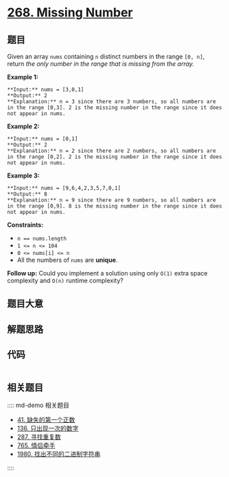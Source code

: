 # [268. Missing Number](https://leetcode.com/problems/missing-number)

## 题目

Given an array `nums` containing `n` distinct numbers in the range `[0, n]`,
return _the only number in the range that is missing from the array._



**Example 1:**

    
    
    **Input:** nums = [3,0,1]
    **Output:** 2
    **Explanation:** n = 3 since there are 3 numbers, so all numbers are in the range [0,3]. 2 is the missing number in the range since it does not appear in nums.
    

**Example 2:**

    
    
    **Input:** nums = [0,1]
    **Output:** 2
    **Explanation:** n = 2 since there are 2 numbers, so all numbers are in the range [0,2]. 2 is the missing number in the range since it does not appear in nums.
    

**Example 3:**

    
    
    **Input:** nums = [9,6,4,2,3,5,7,0,1]
    **Output:** 8
    **Explanation:** n = 9 since there are 9 numbers, so all numbers are in the range [0,9]. 8 is the missing number in the range since it does not appear in nums.
    



**Constraints:**

  * `n == nums.length`
  * `1 <= n <= 104`
  * `0 <= nums[i] <= n`
  * All the numbers of `nums` are **unique**.



**Follow up:** Could you implement a solution using only `O(1)` extra space
complexity and `O(n)` runtime complexity?


## 题目大意

## 解题思路

## 代码

```javascript

```

## 相关题目

:::: md-demo 相关题目
- [41. 缺失的第一个正数](./0041.md)
- [136. 只出现一次的数字](./0136.md)
- [287. 寻找重复数](https://leetcode.com/problems/find-the-duplicate-number)
- [765. 情侣牵手](https://leetcode.com/problems/couples-holding-hands)
- [1980. 找出不同的二进制字符串](https://leetcode.com/problems/find-unique-binary-string)

::::
